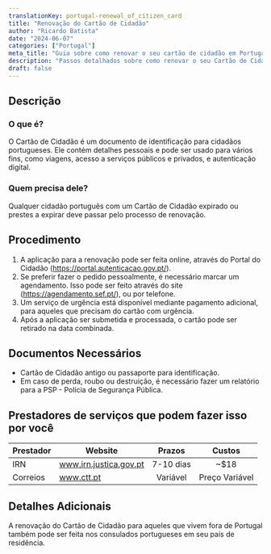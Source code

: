 ```yaml
---
translationKey: portugal-renewal_of_citizen_card
title: "Renovação do Cartão de Cidadão"
author: "Ricardo Batista"
date: "2024-06-07"
categories: ["Portugal"]
meta_title: "Guia sobre como renovar o seu cartão de cidadão em Portugal"
description: "Passos detalhados sobre como renovar o seu Cartão de Cidadão Português"
draft: false
---
```


## Descrição
### O que é?
O Cartão de Cidadão é um documento de identificação para cidadãos portugueses. Ele contém detalhes pessoais e pode ser usado para vários fins, como viagens, acesso a serviços públicos e privados, e autenticação digital.

### Quem precisa dele?
Qualquer cidadão português com um Cartão de Cidadão expirado ou prestes a expirar deve passar pelo processo de renovação.

## Procedimento
1. A aplicação para a renovação pode ser feita online, através do Portal do Cidadão (https://portal.autenticacao.gov.pt/).
2. Se preferir fazer o pedido pessoalmente, é necessário marcar um agendamento. Isso pode ser feito através do site (https://agendamento.sef.pt/), ou por telefone.
3. Um serviço de urgência está disponível mediante pagamento adicional, para aqueles que precisam do cartão com urgência.
4. Após a aplicação ser submetida e processada, o cartão pode ser retirado na data combinada.

## Documentos Necessários
- Cartão de Cidadão antigo ou passaporte para identificação.
- Em caso de perda, roubo ou destruição, é necessário fazer um relatório para a PSP - Polícia de Segurança Pública.

## Prestadores de serviços que podem fazer isso por você

| Prestador           |     Website                        |     Prazos       |       Custos     |
| --------------- | ---------------                    |  :-------------:  | :-------------: |
| IRN             |  www.irn.justica.gov.pt                     |      7-10 dias    |        ~$18     |
| Correios        |  www.ctt.pt                        |      Variável     |    Preço Variável |

## Detalhes Adicionais
A renovação do Cartão de Cidadão para aqueles que vivem fora de Portugal também pode ser feita nos consulados portugueses em seu país de residência.